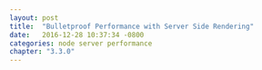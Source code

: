 ```yaml
---
layout: post
title:  "Bulletproof Performance with Server Side Rendering"
date:   2016-12-28 10:37:34 -0800
categories: node server performance 
chapter: "3.3.0"
---
```


